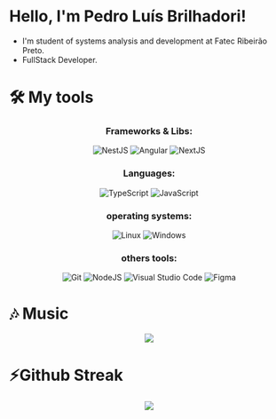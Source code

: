 <!--
**PedroLuisBrilhadori/PedroLuisBrilhadori** is a ✨ _special_ ✨ repository because its `README.md` (this file) appears on your GitHub profile.

Here are some ideas to get you started:

- 🔭 I’m currently working on ...
- 🌱 I’m currently learning ...
- 👯 I’m looking to collaborate on ...
- 🤔 I’m looking for help with ...
- 💬 Ask me about ...
- 📫 How to reach me: ...
- 😄 Pronouns: ...
- ⚡ Fun fact: ...
-->

# Hello, I'm Pedro Luís Brilhadori!

- I'm student of systems analysis and development at Fatec Ribeirão Preto.
- FullStack Developer. 

# 🛠 My tools

<div align="center">
  <div> 
    <h3>  Frameworks & Libs: </h3>

![NestJS](https://img.shields.io/badge/NestJS-0e0e10?style=for-the-badge&logo=nestjs&logoColor=e0234e)
![Angular](https://img.shields.io/badge/angular-C.svg?style=for-the-badge&logo=angular&color=DD0031)
![NextJS](https://img.shields.io/badge/next.js-000000?style=for-the-badge&logo=nextdotjs&logoColor=white)

  <h3> Languages:</h3>

![TypeScript](https://img.shields.io/badge/typescript-%23323330.svg?style=for-the-badge&logo=typescript&logoColor=FFFFFF&color=2F74C0)
![JavaScript](https://img.shields.io/badge/javascript-%23323330.svg?style=for-the-badge&logo=javascript&logoColor=000000&color=%23F7DF1E)

<h3> operating systems: </h3>

![Linux](https://img.shields.io/badge/linux-C.svg?style=for-the-badge&logo=linux&logoColor=FFFFFF&color=000000)
![Windows](https://img.shields.io/badge/Windows-C.svg?style=for-the-badge&logo=windows&logoColor=FFFFFF&color=000000)

<h3> others tools: </h3>

![Git](https://img.shields.io/badge/git-%23F05033.svg?style=for-the-badge&logo=git&logoColor=white)
![NodeJS](https://img.shields.io/badge/node.js-6DA55F?style=for-the-badge&logo=node.js&logoColor=white)
![Visual Studio Code](https://img.shields.io/badge/Visual%20Studio%20Code-0078d7.svg?style=for-the-badge&logo=visual-studio-code&logoColor=white)
![Figma](https://img.shields.io/badge/figma-C.svg?style=for-the-badge&logo=figma&color=fff)

  </div>
</div>

# 🎶 Music

<div align="center">
  <img src="https://spotify-github-profile.vercel.app/api/view?uid=224q2vjpt23ekx7aupbkqalni&cover_image=true&theme=novatorem&bar_color=53b14f&bar_color_cover=true%22">
</div>

# ⚡Github Streak

<div align="center">
  <img src="http://github-readme-streak-stats.herokuapp.com?user=PedroLuisBrilhadori&theme=neon-dark&hide_border=true&background=DD272700">
</div>
